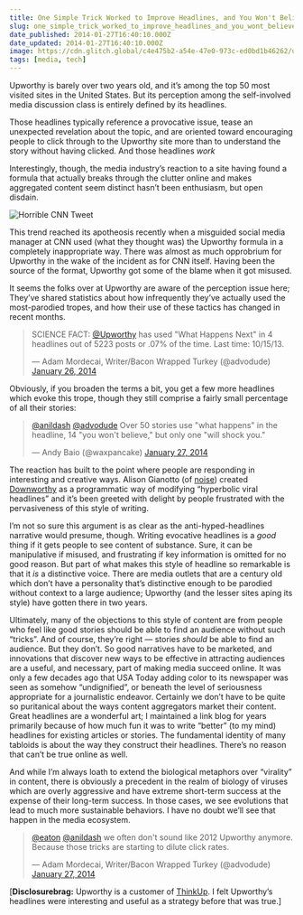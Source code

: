 ```yaml
---
title: One Simple Trick Worked to Improve Headlines, and You Won't Believe What Happened Next
slug: one_simple_trick_worked_to_improve_headlines_and_you_wont_believe_what_happened_next
date_published: 2014-01-27T16:40:10.000Z
date_updated: 2014-01-27T16:40:10.000Z
image: https://cdn.glitch.global/c4e475b2-a54e-47e0-973c-ed0bd1b46262/upworthy.jpeg?v=1670297976672
tags: [media, tech]
---
```


Upworthy is barely over two years old, and it’s among the top 50 most visited sites in the United States. But its perception among the self-involved media discussion class is entirely defined by its headlines.

Those headlines typically reference a provocative issue, tease an unexpected revelation about the topic, and are oriented toward encouraging people to click through to the Upworthy site more than to understand the story without having clicked. And those headlines *work*

Interestingly, though, the media industry’s reaction to a site having found a formula that actually breaks through the clutter online and makes aggregated content seem distinct hasn’t been enthusiasm, but open disdain.

![Horrible CNN Tweet](http://www.washingtonpost.com/blogs/erik-wemple/files/2014/01/cnn.png)

This trend reached its apotheosis recently when a misguided social media manager at CNN used (what they thought was) the Upworthy formula in a completely inappropriate way. There was almost as much opprobrium for Upworthy in the wake of the incident as for CNN itself. Having been the source of the format, Upworthy got some of the blame when it got misused.

It seems the folks over at Upworthy are aware of the perception issue here; They’ve shared statistics about how infrequently they’ve actually used the most-parodied tropes, and how their use of these tactics has changed in recent months.

<blockquote class="twitter-tweet" data-dnt="true" data-theme="dark"><p lang="en" dir="ltr">SCIENCE FACT: <a href="https://twitter.com/Upworthy?ref_src=twsrc%5Etfw">@Upworthy</a> has used &quot;What Happens Next&quot; in 4 headlines out of 5223 posts or .07% of the time. Last time: 10/15/13.</p>&mdash; Adam Mordecai, Writer/Bacon Wrapped Turkey (@advodude) <a href="https://twitter.com/advodude/status/427318660135284736?ref_src=twsrc%5Etfw">January 26, 2014</a></blockquote> <script async src="https://platform.twitter.com/widgets.js" charset="utf-8"></script>

Obviously, if you broaden the terms a bit, you get a few more headlines which evoke this trope, though they still comprise a fairly small percentage of all their stories:

<blockquote class="twitter-tweet" data-dnt="true" data-theme="dark"><p lang="en" dir="ltr"><a href="https://twitter.com/anildash?ref_src=twsrc%5Etfw">@anildash</a> <a href="https://twitter.com/advodude?ref_src=twsrc%5Etfw">@advodude</a> Over 50 stories use &quot;what happens&quot; in the headline, 14 &quot;you won&#39;t believe,&quot; but only one &quot;will shock you.&quot;</p>&mdash; Andy Baio (@waxpancake) <a href="https://twitter.com/waxpancake/status/427846989879844865?ref_src=twsrc%5Etfw">January 27, 2014</a></blockquote> <script async src="https://platform.twitter.com/widgets.js" charset="utf-8"></script>

The reaction has built to the point where people are responding in interesting and creative ways. Alison Gianotto (of [noise](http://noisenewyork.com/)) created [Downworthy](http://downworthy.snipe.net/) as a programmatic way of modifying “hyperbolic viral headlines” and it’s been greeted with delight by people frustrated with the pervasiveness of this style of writing.

I’m not so sure this argument is as clear as the anti-hyped-headlines narrative would presume, though. Writing evocative headlines is a *good* thing if it gets people to see content of substance. Sure, it can be manipulative if misused, and frustrating if key information is omitted for no good reason. But part of what makes this style of headline so remarkable is that it *is* a distinctive voice. There are media outlets that are a century old which don’t have a personality that’s distinctive enough to be parodied without context to a large audience; Upworthy (and the lesser sites aping its style) have gotten there in two years.

Ultimately, many of the objections to this style of content are from people who feel like good stories should be able to find an audience without such “tricks”. And of course, they’re right — stories *should* be able to find an audience. But they don’t. So good narratives have to be marketed, and innovations that discover new ways to be effective in attracting audiences are a useful, and necessary, part of making media succeed online. It was only a few decades ago that USA Today adding color to its newspaper was seen as somehow “undignified”, or beneath the level of seriousness appropriate for a journalistic endeavor. Certainly we don’t have to be quite so puritanical about the ways content aggregators market their content. Great headlines are a wonderful art; I maintained a link blog for years primarily because of how much fun it was to write “better” (to my mind) headlines for existing articles or stories. The fundamental identity of many tabloids is about the way they construct their headlines. There’s no reason that can’t be true online as well.

And while I’m always loath to extend the biological metaphors over “virality” in content, there is obviously a precedent in the realm of biology of viruses which are overly aggressive and have extreme short-term success at the expense of their long-term success. In those cases, we see evolutions that lead to much more sustainable behaviors. I have no doubt we’ll see that happen in the media ecosystem.

<blockquote class="twitter-tweet" data-dnt="true" data-theme="dark"><p lang="en" dir="ltr"><a href="https://twitter.com/eaton?ref_src=twsrc%5Etfw">@eaton</a> <a href="https://twitter.com/anildash?ref_src=twsrc%5Etfw">@anildash</a> we often don&#39;t sound like 2012 Upworthy anymore. Because those tricks are starting to dilute click rates.</p>&mdash; Adam Mordecai, Writer/Bacon Wrapped Turkey (@advodude) <a href="https://twitter.com/advodude/status/427844143490953216?ref_src=twsrc%5Etfw">January 27, 2014</a></blockquote> <script async src="https://platform.twitter.com/widgets.js" charset="utf-8"></script>

[**Disclosurebrag:** Upworthy is a customer of [ThinkUp](https://www.thinkup.com/join/). I felt Upworthy’s headlines were interesting and useful as a strategy before that was true.]
